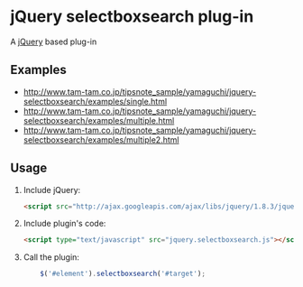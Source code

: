 # jQuery selectboxsearch plug-in

A [jQuery](http://jquery.com/ "jQuery") based plug-in


## Examples

* <http://www.tam-tam.co.jp/tipsnote_sample/yamaguchi/jquery-selectboxsearch/examples/single.html>
* <http://www.tam-tam.co.jp/tipsnote_sample/yamaguchi/jquery-selectboxsearch/examples/multiple.html>
* <http://www.tam-tam.co.jp/tipsnote_sample/yamaguchi/jquery-selectboxsearch/examples/multiple2.html>


## Usage

1. Include jQuery:

	```html
	<script src="http://ajax.googleapis.com/ajax/libs/jquery/1.8.3/jquery.min.js"></script>
	```

2. Include plugin's code:

	```html
	<script type="text/javascript" src="jquery.selectboxsearch.js"></script>
	```

3. Call the plugin:

	```javascript
        $('#element').selectboxsearch('#target');
	```